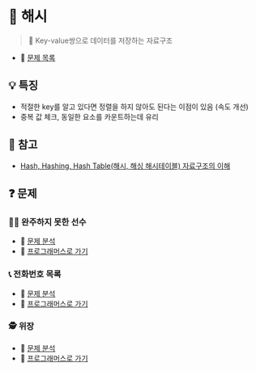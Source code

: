 # 👫 해시
> 🔑 Key-value쌍으로 데이터를 저장하는 자료구조
- 🔖 [문제 목록](https://programmers.co.kr/learn/courses/30/parts/12077)
## 💡 특징
- 적절한 key를 알고 있다면 정렬을 하지 않아도 된다는 이점이 있음 (속도 개선)
- 중복 값 체크, 동일한 요소를 카운트하는데 유리
## 📝 참고
- [Hash, Hashing, Hash Table(해시, 해싱 해시테이블) 자료구조의 이해](https://velog.io/@cyranocoding/Hash-Hashing-Hash-Table%ED%95%B4%EC%8B%9C-%ED%95%B4%EC%8B%B1-%ED%95%B4%EC%8B%9C%ED%85%8C%EC%9D%B4%EB%B8%94-%EC%9E%90%EB%A3%8C%EA%B5%AC%EC%A1%B0%EC%9D%98-%EC%9D%B4%ED%95%B4-6ijyonph6o)
## ❓ 문제
### 🏃‍♂️ 완주하지 못한 선수 
- 👀 [문제 분석](https://github.com/qus0in/coding_test_2020/wiki/1.1.1.-%EC%99%84%EC%A3%BC%ED%95%98%EC%A7%80-%EB%AA%BB%ED%95%9C-%EC%84%A0%EC%88%98)
- 🔗 [프로그래머스로 가기](https://programmers.co.kr/learn/courses/30/lessons/42576)
### 📞 전화번호 목록
- 👀 [문제 분석](https://github.com/qus0in/coding_test_2020/wiki/1.1.2.-%EC%A0%84%ED%99%94%EB%B2%88%ED%98%B8-%EB%AA%A9%EB%A1%9D)
- 🔗 [프로그래머스로 가기](https://programmers.co.kr/learn/courses/30/lessons/42577)
### 🕵️ 위장
- 👀 [문제 분석](https://github.com/qus0in/coding_test_2020/wiki/1.1.3.-위장)
- 🔗 [프로그래머스로 가기](https://programmers.co.kr/learn/courses/30/lessons/42578)